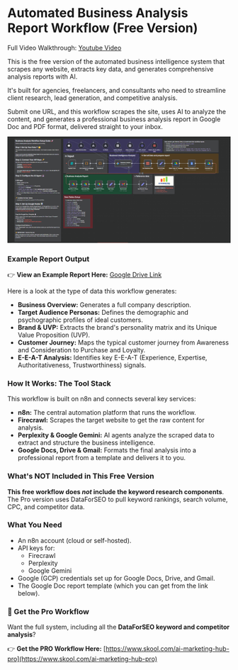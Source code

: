 # Automated Business Analysis Report Workflow (Free Version)

Full Video Walkthrough: [Youtube Video](https://www.youtube.com/watch?v=jbSetpWXsx4&)

This is the free version of the automated business intelligence system that scrapes any website, extracts key data, and generates comprehensive analysis reports with AI.

It's built for agencies, freelancers, and consultants who need to streamline client research, lead generation, and competitive analysis.

Submit one URL, and this workflow scrapes the site, uses AI to analyze the content, and generates a professional business analysis report in Google Doc and PDF format, delivered straight to your inbox.

![Business Analysis Workflow](Business%20Analysis%20Workflow%20Image.png)

### Example Report Output

👉 **View an Example Report Here:** [Google Drive Link](https://drive.google.com/file/d/15-iuzKnn9PE0leAb3P_ehWr49avHDQ6Y/)

Here is a look at the type of data this workflow generates:

* **Business Overview:** Generates a full company description.
* **Target Audience Personas:** Defines the demographic and psychographic profiles of ideal customers.
* **Brand & UVP:** Extracts the brand's personality matrix and its Unique Value Proposition (UVP).
* **Customer Journey:** Maps the typical customer journey from Awareness and Consideration to Purchase and Loyalty.
* **E-E-A-T Analysis:** Identifies key E-E-A-T (Experience, Expertise, Authoritativeness, Trustworthiness) signals.

### How It Works: The Tool Stack

This workflow is built on n8n and connects several key services:

* **n8n:** The central automation platform that runs the workflow.
* **Firecrawl:** Scrapes the target website to get the raw content for analysis.
* **Perplexity & Google Gemini:** AI agents analyze the scraped data to extract and structure the business intelligence.
* **Google Docs, Drive & Gmail:** Formats the final analysis into a professional report from a template and delivers it to you.

### What's NOT Included in This Free Version

**This free workflow does *not* include the keyword research components**. The Pro version uses DataForSEO to pull keyword rankings, search volume, CPC, and competitor data.

### What You Need

* An n8n account (cloud or self-hosted).
* API keys for:
    * Firecrawl
    * Perplexity
    * Google Gemini
* Google (GCP) credentials set up for Google Docs, Drive, and Gmail.
* The Google Doc report template (which you can get from the link below).

### 🎁 Get the Pro Workflow
Want the full system, including all the **DataForSEO keyword and competitor analysis**?

👉 **Get the PRO Workflow Here:** [https://www.skool.com/ai-marketing-hub-pro](https://www.skool.com/ai-marketing-hub-pro)

